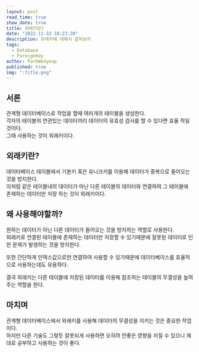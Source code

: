 ```yaml
---
layout: post
read_time: true
show_date: true
title: 외래키란?
date: "2022-11-22 18:23:20"
description: 외래키에 대해서 알아보자
tags:
  - Database
  - ForeignKey
author: ParkWonyeop
published: true
img: ":title.png"
---
```


## 서론

관계형 데이터베이스로 작업을 할때 여러개의 테이블을 생성한다.  
각자의 테이블의 연관있는 데이터끼리 데이터의 유효성 검사를 할 수 있다면 효율 적일 것이다.  
그때 사용하는 것이 외래키이다.

## 외래키란?

데이터베이스 테이블에서 기본키 혹은 유니크키를 이용해 데이터가 중복으로 들어오는 것을 방지한다.  
이처럼 같은 테이블내의 데이터가 아닌 다른 테이블의 데이터와 연결하여 그 테이블에 존재하는 데이터만 저장 하는 것이 외래키이다.

## 왜 사용해야할까?

원하는 데이터가 아닌 다른 데이터가 들어오는 것을 방지하는 역할로 사용한다.  
외래키로 연결된 테이블에 존재하는 데이터만 저장할 수 있기때문에 잘못된 데이터로 인한 문제가 발생하는 것을 방지한다.

또한 간단하게 인덱스값으로만 연결하여 사용할 수 있기때문에 데이터베이스를 효율적으로 사용하는데도 유용하다.

결국 외래키는 다른 테이블에 저장된 데이터를 이용해 참조하는 테이블의 무결성을 높여주는 역할을 한다.

## 마치며

관계형 데이터베이스에서 외래키를 사용해 데이터의 무결성을 지키는 것은 중요한 작업이다.  
하지만 다른 기술도 그렇듯 잘못되게 사용하면 오히려 안좋은 영향을 끼칠 수 있으니 제대로 공부하고 사용하는 것이 좋다.
